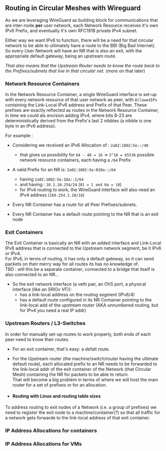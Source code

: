 ## Routing in Circular Meshes with Wireguard

As we are leveraging WireGuard as building block for communications that are inter-node **per** user network, each Network Resource receives it's own IPv6 Prefix, and eventually it's own RFC1918 private IPv4 subnet.

Either way we want IPv6 to function, there will be a need for that circular network to be able to ultimately have a route to the BBI (Big Bad Internet). So every User Network will have an NR that is also an exit, with the appropriate default gateway, being an upstream route.

_That also means that the Upstream Router needs to know the route back to the Prefixes/subnets that live in that circular net._ (more on that later)

### Network Resource Containers

In the Network Resource Container, a single WireGuard interface is set-up with every network resource of that user network as peer, with `AllowedIPs` containing the Link-Local IPv6 address and Prefix of that Peer.
These prefixes are exactly reflected as routes in the Network Resource Container, in time we could als envision adding IPv4, where bits 8-23 are deterministically derived from the Prefix's last 2 nibbles (a nibble is one byte in an IPv6 address).

For example :

  - Considering we received an IPv6 Allocation of : `2a02:1802:5e::/48`
    - that gives us possibility for `64 - 48 = 16` -> `2^16 = 65536` possible network resource containers, each having a `/64` Prefix

  - A valid Prefix for an NR is: `2a02:1802:5e:010a::/64`
    - having `2a02:1802:5e:10a::1/64`
    - and having : `10.1.10.254/24` (`01 = 1 and 0a = 10`)
    - for IPv4 routing to work, the WireGuard interface will also need an IPv4 address (`169.254.1.10/16`)

  - Every NR Container has a route for all Peer Prefixes/subnets.
  - Every NR Container has a default route pointing to the NR that is an exit node

### Exit Containers

The Exit Container is basically an NR with an added interface and Link-Local IPv6 address that is connected to the Upstream network segment, be it IPv6 or IPv4.  
For IPv6, in terms of routing, it has only a default gateway, so it can send packets on their merry way for all routes its has no knowledge of.  
TBD : will this be a separate container, connected to a bridge that itself is also connected to an NR... 
  - So the exit network interface (a veth pair, an OVS port, a physical interface (like an SRIOv VF)):
    - has a link-local address on the routing segment (IPv6/4)
    - has a default route configured in its NR Container pointing to the link-local add of the upstream router (AKA unnumbered routing, but for IPv4 you need a real IP addr)

### Upstream Routers / L3-Switches

In order for manually set-up routes to work properly, both ends of each peer need to know their routes.  
  - For an exit container, that's easy: a defalt route.
  - For the Upstream router (the machine/switch/router having the ultimate default route), each allocated prefix to an NR needs to be forwarded to the link-local addr of the exit container of the Network (that Circular Mesh) containing the NR for packets to be able to return.  
  That will become a big problem in terms of where we will host the main router for a set of prefixes or for an allocation.

  - #### Routing with Linux and routing table sizes
To address routing to exit nodes of a Network (i.e. a group of prefixes) we need to register the exit node to a machine/container(?) so that all traffic for a network gets forwarde to the link-local address of that exit container.  





### IP Address Allocations for containers

### IP Address Allocations for VMs

